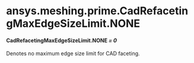 <a id="ansys-meshing-prime-cadrefacetingmaxedgesizelimit-none"></a>

# ansys.meshing.prime.CadRefacetingMaxEdgeSizeLimit.NONE

<a id="ansys.meshing.prime.CadRefacetingMaxEdgeSizeLimit.NONE"></a>

#### CadRefacetingMaxEdgeSizeLimit.NONE *= 0*

Denotes no maximum edge size limit for CAD faceting.

<!-- !! processed by numpydoc !! -->
